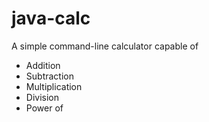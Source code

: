 # java-calc
A simple command-line calculator capable of
- Addition
- Subtraction
- Multiplication
- Division
- Power of

